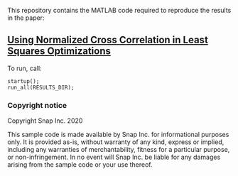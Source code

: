 This repository contains the MATLAB code required to reproduce the results in the paper: 

## [Using Normalized Cross Correlation in Least Squares Optimizations](https://arxiv.org/abs/1810.04320)

To run, call:

    startup();
    run_all(RESULTS_DIR);

### Copyright notice

Copyright Snap Inc. 2020

This sample code is made available by Snap Inc. for informational
purposes only.  It is provided as-is, without warranty of any kind,
express or implied, including any warranties of merchantability, fitness
for a particular purpose, or non-infringement.  In no event will Snap
Inc. be liable for any damages arising from the sample code or your use
thereof.

